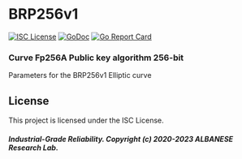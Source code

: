 # BRP256v1
[![ISC License](http://img.shields.io/badge/license-ISC-blue.svg)](https://github.com/pedroalbanese/brp256v1/blob/master/LICENSE.md) 
[![GoDoc](https://godoc.org/github.com/pedroalbanese/brp256v1?status.png)](http://godoc.org/github.com/pedroalbanese/brp256v1)
[![Go Report Card](https://goreportcard.com/badge/github.com/pedroalbanese/brp256v1)](https://goreportcard.com/report/github.com/pedroalbanese/brp256v1)

### Curve Fp256A Public key algorithm 256-bit

Parameters for the BRP256v1 Elliptic curve

## License

This project is licensed under the ISC License.

##### Industrial-Grade Reliability. Copyright (c) 2020-2023 ALBANESE Research Lab.
